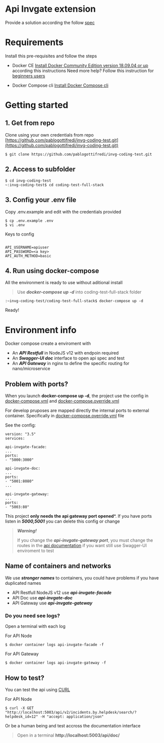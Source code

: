 
# Api Invgate extension

Provide a solution according the follow [spec](https://github.com/pablogottifredi/invg-coding-test/spec-coding-test-full-stack.md)

  

# Requirements

Install this pre-requisites and follow the steps

* Docker CE
[Install Docker Community Edition version 18.09.04 or up](https://docs.docker.com/install/linux/docker-ce/ubuntu/) according this instructions
Need more help? Follow this instruction for [beginners users](https://github.com/pablogottifredi/invg-coding-test/docker-beginner-install.md)

* Docker Compose cli
[Install Docker Compose cli](https://docs.docker.com/compose/install/)

  

# Getting started

## 1. Get from repo

Clone using your own credentials from repo [https://github.com/pablogottifredi/invg-coding-test.git](https://github.com/pablogottifredi/invg-coding-test.git)

  
```
$ git clone https://github.com/pablogottifredi/invg-coding-test.git
```

  

## 2. Access to subfolder

```
$ cd invg-coding-test
~:invg-coding-test$ cd coding-test-full-stack
```

  

## 3. Config your .env file

Copy .env.example and edit with the credentials provided

```
$ cp .env.example .env
$ vi .env
```

  

Keys to config

```

API_USERNAME=apiuser
API_PASSWORD=<a key>
API_AUTH_METHOD=basic

```

  

## 4. Run using docker-compose

All the environment is ready to use without aditional install

  

> Use ***docker-compose up -d*** into coding-test-full-stack folder

  

```
:~invg-coding-test/coding-test-full-stack$ docker-compose up -d
```

 
Ready!

  

# Environment info
Docker compose create a enviroment with

* An ***API Restfull*** in NodeJS v12 with endpoin required
* An ***Swagger-UI doc*** interface to open api spec and test
* An ***API Gateway*** in nginx to define the specific routing for nano/microservice

  

## Problem with ports?

When you launch **docker-compose up -d**, the project use the config in [docker-compose.yml](./api/docker-compose.yml) and [docker-compose.override.yml](./api/docker-compose.override.yml)

  

For develop pruposes are mapped directly the internal ports to external container. Specifically in [docker-compose.override.yml](./api/docker-compose.override.yml) file

  
See the config:
```
version: "3.5"
services:

api-invgate-facade:
...
ports:
- "5000:3000"

api-invgate-doc:
...
ports:
- "5001:8080"
...

api-invgate-gateway:
...
ports:
- "5003:80"

```

  
This project **only needs the api gateway port opened***. If you have ports listen in ***5000,5001*** you can delete this config or change

  
> ***Warning!***
>
> If you change the ***api-invgate-gateway port***, you must change the routes in the [api documentation](./api/doc/invgate.api.v2.openapi.json) if you want still use Swagger-UI enviroment to test

  

## Name of containers and networks

We use ***stronger names*** to containers, you could have problems if you have duplicated names

* API Restfull NodeJS v12 use ***api-invgate-facade***
* API Doc use ***api-invgate-doc***
* API Gateway use ***api-invgate-gateway***

  
### Do you need see logs?
Open a terminal with each log

 
For API Node
```
$ docker container logs api-invgate-facade -f
```

For API Gateway
```
$ docker container logs api-invgate-gateway -f
```

  

## How to test?

You can test the api using [CURL](https://curl.haxx.se/docs/manpage.html)

  

For API Node

```
$ curl -X GET "http://localhost:5003/api/v2/incidents.by.helpdesk/search/?helpdesk_id=12" -H "accept: application/json"
```

 Or be a human being and test accross the documentation interface


> Open in a terminal **http://localhost:5003/api/doc/**